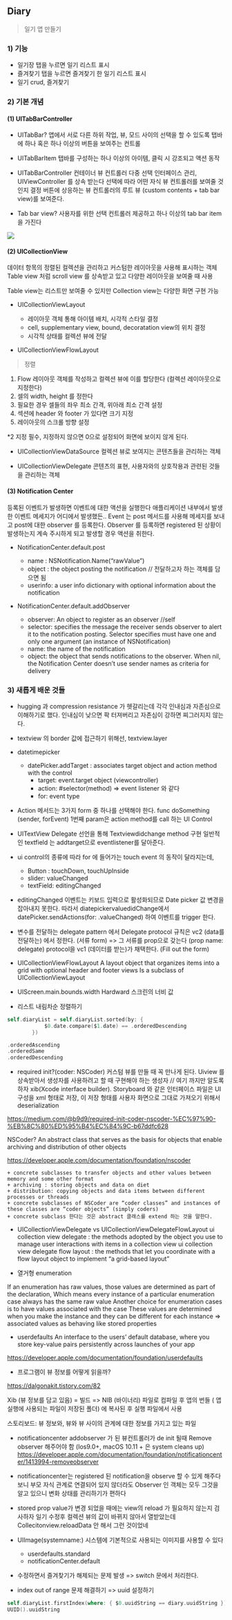 ## Diary
> 일기 앱 만들기

### 1) 기능
- 일기장 탭을 누르면 일기 리스트 표시
- 즐겨찾기 탭을 누르면 즐겨찾기 한 일기 리스트 표시
- 일기 crud, 즐겨찾기

### 2) 기본 개념
#### (1) UITabBarController

- UITabBar?
앱에서 서로 다른 하위 작업, 뷰, 모드 사이의 선택을 할 수 있도록
탭바에 하나 혹은 하나 이상의 버튼을 보여주는 컨트롤

- UITabBarItem
탭바를 구성하는 하나 이상의 아이템, 클릭 시 강조되고 액션 동작

- UITabBarController
컨테이너 뷰 컨트롤러
다중 선택 인터페이스 관리, UIViewController 를 상속 받는다
선택에 따라 어떤 자식 뷰 컨트롤러를 보여줄 것인지 결정
버튼에 상응하는 뷰 컨트롤러의 루트 뷰 (custom contents + tab bar view)를 보여준다.

- Tab bar view?
사용자를 위한 선택 컨트롤러 제공하고 하나 이상의 tab bar item을 가진다

<img src="https://docs-assets.developer.apple.com/published/a0fd9e66d5/1bc595c9-a817-4057-b8b9-ecaa4e8647de.png">

#### (2) UICollectionView
데이터 항목의 정렬된 컬렉션을 관리하고 커스텀한 레이아웃을 사용해 표시하는 객체
Table view 처럼 scroll view 를 상속받고 있고 다양한 레이아웃을 보여줄 때 사용
 
Table view는 리스트만 보여줄 수 있지만
Collection view는 다양한 화면 구현 가능 

- UICollectionViewLayout
    - 레이아웃 객체 통해 아이템 배치, 시각적 스타일 결정
    - cell, supplementary view, bound, decoratation view의 위치 결정
    - 시각적 상태를 컬렉션 뷰에 전달

- UICollectionViewFlowLayout
> 정렬
1. Flow 레이아웃 객체를 작성하고 컬렉션 뷰에 이를 할당한다 (컬렉션 레이아웃으로 지정한다)
2. 셀의 width, height 를 정한다
3. 필요한 경우 셀들의 좌우 최소 간격, 위아래 최소 간격 설정
4. 섹션에 header 와 footer 가 있다면 크기 지정
5. 레이아웃의 스크롤 방향 설정

*2 지정 필수, 지정하지 않으면 0으로 설정되어 화면에 보이지 않게 된다.

- UICollectionViewDataSource
컬렉션 뷰로 보여지는 콘텐츠들을 관리하는 객체

- UICollectionViewDelegate
콘텐츠의 표현, 사용자와의 상호작용과 관련된 것들을 관리하는 객체 

#### (3) Notification Center
등록된 이벤트가 발생하면 이벤트에 대한 액션을 실행한다
애플리케이션 내부에서 발생한 이벤트 메세지가 어디에서 발생했든..
Event 는 post 메서드를 사용해 메세지를 보내고 
post에 대한 observer 를 등록한다.
Observer 를 등록하면 registered 된 상황이 발생하는지 계속 주시하게 되고 발생할 경우 액션을 취한다.

- NotificationCenter.default.post
    - name : NSNotification.Name(“rawValue”)
    - object : the object posting the notification // 전달하고자 하는 객체를 담으면 됨
    - userinfo: a user info dictionary with optional information about the notification

- NotificationCenter.default.addObserver
    - observer: An object to register as an observer //self
    -  selector: specifies the message the receiver sends observer to alert it to the notification posting.
    Selector specifies must have one and only one argument (an instance of NSNotification)
    - name: the name of the notification
    - object: the object that sends notifications to the observer. When nil, the Notification Center doesn’t use sender names as criteria for delivery  


### 3) 새롭게 배운 것들

- hugging 과 compression resistance 가 헷갈리는데 
각각 인내심과 자존심으로 이해하기로 했다.
인내심이 낮으면 팍 터져버리고 자존심이 강하면 찌그러지지 않는다.

- textview 의 border 값에 접근하기 위해선, textview.layer

- datetimepicker
    + datePicker.addTarget : associates target object and action method with the control
        + target: event.target object (viewcontroller)
        + action: #selector(method) => event listener 와 같다
        + for: event type

- Action 메서드는 3가지 form 중 하나를 선택해야 한다.
func doSomething (sender, forEvent)
1번째 param은 action method를 call 하는 UI Control

- UITextView 
Delegate 선언을 통해
Textviewdidchange method 구현
일반적인 textfield 는 addtarget으로 eventlistener를 달아준다.

- ui control의 종류에 따라 for 에 들어가는 touch event 의 동작이 달라지는데, 
    - Button : touchDown, touchUpInside
    - slider: valueChanged
    - textField: editingChanged

- editingChanged 이벤트는 키보드 입력으로 활성화되므로 
Date picker 값 변경을 잡아내지 못한다. 
따라서 diatepickervaluedidChange에서 datePicker.sendActions(for: .valueChanged)
하여 이벤트를 trigger 한다.

- 변수를 전달하는 delegate pattern 에서
Delegate protocol 규칙은 vc2 (data를 전달하는) 에서 정한다. (서류 form) => 그 서류를 prop으로 갖는다 (prop name: delegate)
protocol을 vc1 (데이터를 받는)가 채택한다. (Fill out the form)

- UICollectionViewFlowLayout
A layout object that organizes items into a grid with optional header and footer views
Is a subclass of UICollectionViewLayout

- UIScreen.main.bounds.width
Hardward 스크린의 너비 값

- 리스트 내림차순 정렬하기
```swift
self.diaryList = self.diaryList.sorted(by: {
            $0.date.compare($1.date) == .orderedDescending
        })

.orderedAscending
.orderedSame
.orderedDescending
```

- required init?(coder: NSCoder)
커스텀 뷰를 만들 때 꼭 만나게 된다.
Uiview 를 상속받아서 생성자를 사용하려고 할 때 구현해야 하는 생성자 // 여기 까지만 알도록 하자
xib(Xcode interface builder). Storyboard 와 같은 인터페이스 파일은 UI 구성을 xml 형태로 저장,
이 저장 형태를 사용자 화면으로 그대로 가져오기 위해서 deserialization

https://medium.com/@b9d9/required-init-coder-nscoder-%EC%97%90-%EB%8C%80%ED%95%B4%EC%84%9C-b67ddfc628

NSCoder? An abstract class that serves as the basis for objects that enable archiving and distribution of other objects

https://developer.apple.com/documentation/foundation/nscoder

```
+ concrete subclasses to transfer objects and other values between memory and some other format
+ archiving : storing objects and data on diet
+ distribution: copying objects and data items between different processes or threads
+ concrete subclasses of NSCoder are “coder classes” and instances of these classes are “coder objects” (simply coders)
+ concrete subclass 한다는 것은 abstract 클래스를 extend 하는 것을 말한다.
```

- UICollectionViewDelegate vs UICollectionViewDelegateFlowLayout
ui collection view delegate : the methods adopted by the object you use to manage user interactions with items in a collection view
ui collection view delegate flow layout : the methods that let you coordinate with a flow layout object to implement “a grid-based layout”

- 열거형 enumeration

If an enumeration has raw values, those values are determined as part of the declaration,
Which means every instance of a particular enumeration case always has the same raw value
Another choice for enumeration cases is to have values associated with the case
These values are determined when you make the instance and they can be different for each instance
=> associated values as behaving like stored properties

- userdefaults
An interface to the users’ default database, where you store key-value pairs persistently across launches of your app

https://developer.apple.com/documentation/foundation/userdefaults

- 프로그램이 뷰 정보를 어떻게 읽을까?

https://dalgonakit.tistory.com/82

Xib (뷰 정보를 담고 있음) = 빌드 => NIB (바이너리) 파일로 컴파일 후
앱의 번들 ( 앱 실행에 사용되는 파일이 저장된 폴더) 에 복사된 후 실행 파일에서 사용

스토리보드: 뷰 정보와, 뷰와 뷰 사이의 관계에 대한 정보를 가지고 있는 파일


- notificationcenter  addobserver 가 된 뷰컨트롤러가 de init 될때
Remove observer 해주어야 함
(Ios9.0+, macOS 10.11 + 은 system cleans up)
https://developer.apple.com/documentation/foundation/notificationcenter/1413994-removeobserver

- notificationcenter는 registered 된 notification을 observe 할 수 있게 해주다보니
부모 자식 관계로 연결되어 있지 않더라도 
Observer 인 객체는 모두 그것을 알고 있으니 변화 상태를 관리하기가 편하다

- stored prop value가 변경 되었을 때에는 view의 reload 가 필요하지 않는지 검사하자
일기 수정후 컬렉션 뷰의 값이 바뀌지 않아서 열받았는데 
Collecitonview.reloadData 안 해서 그런 것이었네

+ UIImage(systemname:)
시스템에 기본적으로 사용되는 이미지를 사용할 수 있다

    + userdefaults.standard
    + notificationCenter.default

- 수정하면서 즐겨찾기가 해제되는 문제 발생 => switch 문에서 처리한다. 

- index out of range 문제 해결하기
=> uuid 설정하기

```swift
self.diaryList.firstIndex(where: { $0.uuidString == diary.uuidString }) else { return }
UUID().uuidString
```






